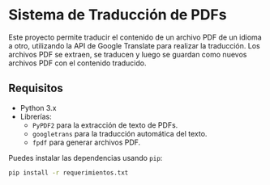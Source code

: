 # Sistema de Traducción de PDFs

Este proyecto permite traducir el contenido de un archivo PDF de un idioma a otro, utilizando la API de Google Translate para realizar la traducción. Los archivos PDF se extraen, se traducen y luego se guardan como nuevos archivos PDF con el contenido traducido.

## Requisitos

- Python 3.x
- Librerías:
  - `PyPDF2` para la extracción de texto de PDFs.
  - `googletrans` para la traducción automática del texto.
  - `fpdf` para generar archivos PDF.

Puedes instalar las dependencias usando `pip`:

```bash
pip install -r requerimientos.txt


